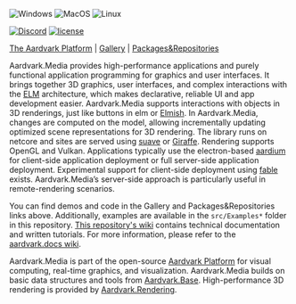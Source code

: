 ![Windows](https://github.com/aardvark-platform/aardvark.media/workflows/Windows/badge.svg)
![MacOS](https://github.com/aardvark-platform/aardvark.media/workflows/MacOS/badge.svg)
![Linux](https://github.com/aardvark-platform/aardvark.media/workflows/Linux/badge.svg)

[![Discord](https://badgen.net/discord/online-members/UyecnhM)](https://discord.gg/UyecnhM)
[![license](https://img.shields.io/github/license/aardvark-platform/aardvark.media.svg)](https://github.com/aardvark-platform/aardvark.media/blob/master/LICENSE)

[The Aardvark Platform](https://aardvarkians.com/) |
[Gallery](https://github.com/aardvark-platform/aardvark.docs/wiki/Gallery) | 
[Packages&Repositories](https://github.com/aardvark-platform/aardvark.docs/wiki/Packages-and-Repositories)

Aardvark.Media provides high-performance applications and purely functional application programming for graphics and user interfaces. It brings together 3D graphics, user interfaces, and complex interactions with the [ELM](https://elm-lang.org/) architecture, which makes declarative, reliable UI and app development easier. Aardvark.Media supports interactions with objects in 3D renderings, just like buttons in elm or [Elmish](https://elmish.github.io/elmish/). In Aardvark.Media, changes are computed on the model, allowing incrementally updating optimized scene representations for 3D rendering. The library runs on netcore and sites are served using [suave](https://suave.io/) or [Giraffe](https://github.com/giraffe-fsharp/Giraffe). Rendering supports OpenGL and Vulkan. Applications typically use the electron-based [aardium](https://github.com/aardvark-community/aardium) for client-side application deployment or full server-side application deployment. Experimental support for client-side deployment using [fable](https://fable.io/) exists. Aardvark.Media’s server-side approach is particularly useful in remote-rendering scenarios.

You can find demos and code in the Gallery and Packages&Repositories links above. Additionally, examples are available in the  `src/Examples*` folder in this repository. [This repository's wiki](https://github.com/aardvark-platform/aardvark.media/wiki) contains technical documentation and written tutorials. For more information, please refer to the [aardvark.docs wiki](https://github.com/aardvark-platform/aardvark.docs/wiki).

Aardvark.Media is part of the open-source [Aardvark Platform](https://github.com/aardvark-platform) for visual computing, real-time graphics, and visualization. Aardvark.Media builds on basic data structures and tools from [Aardvark.Base](https://github.com/aardvark-platform/aardvark.base). High-performance 3D rendering is provided by [Aardvark.Rendering](https://github.com/aardvark-platform/aardvark.rendering). 
